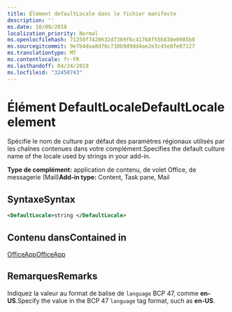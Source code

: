 ```yaml
---
title: Élément defaultLocale dans le fichier manifeste
description: ''
ms.date: 10/09/2018
localization_priority: Normal
ms.openlocfilehash: 71259f7420632d7369f6c41768f55b830e0985b8
ms.sourcegitcommit: 9e7b4daa8d76c710b9d9dd4ae2e3c45e8fe07127
ms.translationtype: MT
ms.contentlocale: fr-FR
ms.lasthandoff: 04/24/2019
ms.locfileid: "32450743"
---
```

# <a name="defaultlocale-element"></a><span data-ttu-id="ddd48-102">Élément DefaultLocale</span><span class="sxs-lookup"><span data-stu-id="ddd48-102">DefaultLocale element</span></span>

<span data-ttu-id="ddd48-103">Spécifie le nom de culture par défaut des paramètres régionaux utilisés par les chaînes contenues dans votre complément.</span><span class="sxs-lookup"><span data-stu-id="ddd48-103">Specifies the default culture name of the locale used by strings in your add-in.</span></span>

<span data-ttu-id="ddd48-104">**Type de complément:** application de contenu, de volet Office, de messagerie (Mail)</span><span class="sxs-lookup"><span data-stu-id="ddd48-104">**Add-in type:** Content, Task pane, Mail</span></span>

## <a name="syntax"></a><span data-ttu-id="ddd48-105">Syntaxe</span><span class="sxs-lookup"><span data-stu-id="ddd48-105">Syntax</span></span>

```XML
<DefaultLocale>string </DefaultLocale>
```

## <a name="contained-in"></a><span data-ttu-id="ddd48-106">Contenu dans</span><span class="sxs-lookup"><span data-stu-id="ddd48-106">Contained in</span></span>

[<span data-ttu-id="ddd48-107">OfficeApp</span><span class="sxs-lookup"><span data-stu-id="ddd48-107">OfficeApp</span></span>](officeapp.md)

## <a name="remarks"></a><span data-ttu-id="ddd48-108">Remarques</span><span class="sxs-lookup"><span data-stu-id="ddd48-108">Remarks</span></span>

<span data-ttu-id="ddd48-109">Indiquez la valeur au format de balise de `language` BCP 47, comme **en-US**.</span><span class="sxs-lookup"><span data-stu-id="ddd48-109">Specify the value in the BCP 47  `language` tag format, such as **en-US**.</span></span>


